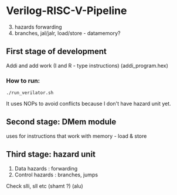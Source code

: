 # Verilog-RISC-V-Pipeline

3. hazards forwarding
4. branches, jal/jalr, load/store - datamemory?


## First stage of development
Addi and add work (I and R - type instructions) (addi_program.hex)

### How to run:
```
./run_verilator.sh
```
It uses NOPs to avoid conflicts because I don't have hazard unit yet.

## Second stage: DMem module
uses for instructions that work with memory - load & store

## Third stage: hazard unit
1. Data hazards : forwarding
2. Control hazards : branches, jumps

Check slli, sll etc (shamt ?) (alu)